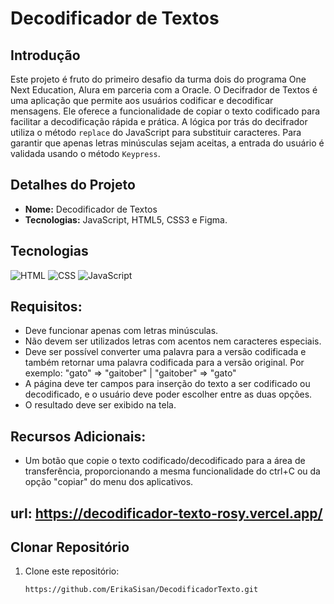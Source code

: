 # Decodificador de Textos

 ## Introdução
Este projeto é fruto do primeiro desafio da turma dois do programa One Next Education, Alura em parceria com a Oracle. O Decifrador de Textos é uma aplicação que permite aos usuários codificar e decodificar mensagens. Ele oferece a funcionalidade de copiar o texto codificado para facilitar a decodificação rápida e prática. A lógica por trás do decifrador utiliza o método `replace` do JavaScript para substituir caracteres. Para garantir que apenas letras minúsculas sejam aceitas, a entrada do usuário é validada usando o método `Keypress`.

## Detalhes do Projeto
- **Nome:** Decodificador de Textos
- **Tecnologias:** JavaScript, HTML5, CSS3 e Figma.

## Tecnologias
<div>
  <img src="https://img.shields.io/badge/HTML-239120?style=for-the-badge&logo=html5&logoColor=white" alt="HTML">
  <img src="https://img.shields.io/badge/CSS-239120?&style=for-the-badge&logo=css3&logoColor=white" alt="CSS">
  <img src="https://img.shields.io/badge/JavaScript-F7DF1E?style=for-the-badge&logo=javascript&logoColor=black" alt="JavaScript">
</div>

## Requisitos:
- Deve funcionar apenas com letras minúsculas.
- Não devem ser utilizados letras com acentos nem caracteres especiais.
- Deve ser possível converter uma palavra para a versão codificada e também retornar uma palavra codificada para a versão original. Por exemplo: "gato" => "gaitober" | "gaitober" => "gato"
- A página deve ter campos para inserção do texto a ser codificado ou decodificado, e o usuário deve poder escolher entre as duas opções.
- O resultado deve ser exibido na tela.

## Recursos Adicionais:
- Um botão que copie o texto codificado/decodificado para a área de transferência, proporcionando a mesma funcionalidade do ctrl+C ou da opção "copiar" do menu dos aplicativos.
  
## url: https://decodificador-texto-rosy.vercel.app/

## Clonar Repositório
1. Clone este repositório:
   ```bash
   https://github.com/ErikaSisan/DecodificadorTexto.git
